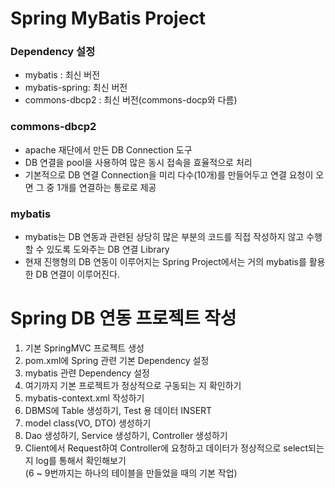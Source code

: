# Spring MyBatis Project

### Dependency 설정
* mybatis : 최신 버전
* mybatis-spring: 최신 버전
* commons-dbcp2 : 최신 버전(commons-docp와 다름)

### commons-dbcp2
* apache 재단에서 만든 DB Connection 도구
* DB 연결을 pool을 사용하여 많은 동시 접속을 효율적으로 처리
* 기본적으로 DB 연결 Connection을 미리 다수(10개)를 만들어두고 연결 요청이 오면 그 중 1개를 연결하는 통로로 제공

### mybatis
* mybatis는 DB 연동과 관련된 상당히 많은 부분의 코드를 직접 작성하지 않고 수행할 수 있도록 도와주는 DB 연결 Library
* 현재 진행형의 DB 연동이 이루어지는 Spring Project에서는 거의 mybatis를 활용한 DB 연결이 이루어진다.

# Spring DB 연동 프로젝트 작성
1. 기본 SpringMVC 프로젝트 생성
2. pom.xml에 Spring 관련 기본 Dependency 설정
3. mybatis 관련 Dependency 설정
4. 여기까지 기본 프로젝트가 정상적으로 구동되는 지 확인하기
5. mybatis-context.xml 작성하기
6. DBMS에 Table 생성하기, Test 용 데이터 INSERT
7. model class(VO, DTO) 생성하기
8. Dao 생성하기, Service 생성하기, Controller 생성하기
9. Client에서 Request하여 Controller에 요청하고 데이터가 정상적으로 select되는 지 log를 통해서 확인해보기  
(6 ~ 9번까지는 하나의 테이블을 만들었을 때의 기본 작업)
